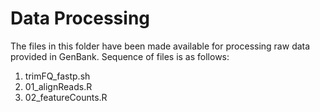 # Data Processing 
The files in this folder have been made available for processing raw data provided in GenBank. Sequence of files is as follows:
1. trimFQ_fastp.sh
2. 01_alignReads.R
3. 02_featureCounts.R
